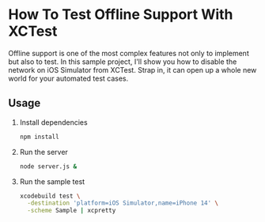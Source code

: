 # How To Test Offline Support With XCTest

Offline support is one of the most complex features not only to implement but also to test. In this sample project, I'll show you how to disable the network on iOS Simulator from XCTest. Strap in, it can open up a whole new world for your automated test cases.

## Usage

1. Install dependencies

    ```bash
    npm install
    ```

2. Run the server

    ```bash
    node server.js &
    ```

3. Run the sample test

    ```bash
    xcodebuild test \
      -destination 'platform=iOS Simulator,name=iPhone 14' \
      -scheme Sample | xcpretty
    ```
